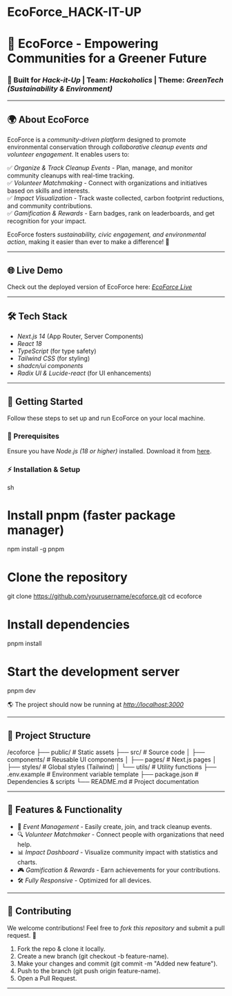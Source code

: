 # EcoForce_HACK-IT-UP
# 🌱 EcoForce - Empowering Communities for a Greener Future

### 🚀 Built for *Hack-it-Up* | Team: *Hackoholics* | Theme: *GreenTech (Sustainability & Environment)*

---

## 🌍 About EcoForce
EcoForce is a *community-driven platform* designed to promote environmental conservation through *collaborative cleanup events and volunteer engagement*. It enables users to:

✅ *Organize & Track Cleanup Events* - Plan, manage, and monitor community cleanups with real-time tracking.  
✅ *Volunteer Matchmaking* - Connect with organizations and initiatives based on skills and interests.  
✅ *Impact Visualization* - Track waste collected, carbon footprint reductions, and community contributions.  
✅ *Gamification & Rewards* - Earn badges, rank on leaderboards, and get recognition for your impact.  

EcoForce fosters *sustainability, civic engagement, and environmental action*, making it easier than ever to make a difference! 🌿

---

## 🌐 Live Demo
Check out the deployed version of EcoForce here: *[EcoForce Live](https://hackoholics-hack-it-up-dev-rohit-makers-projects.vercel.app)*

---

## 🛠 Tech Stack
- *Next.js 14* (App Router, Server Components)
- *React 18*
- *TypeScript* (for type safety)
- *Tailwind CSS* (for styling)
- *shadcn/ui components*
- *Radix UI & Lucide-react* (for UI enhancements)

---

## 🚀 Getting Started
Follow these steps to set up and run EcoForce on your local machine.

### 📌 Prerequisites
Ensure you have *Node.js (18 or higher)* installed. Download it from [here](https://nodejs.org/).

### ⚡ Installation & Setup
sh
# Install pnpm (faster package manager)
npm install -g pnpm

# Clone the repository
git clone https://github.com/yourusername/ecoforce.git
cd ecoforce

# Install dependencies
pnpm install

# Start the development server
pnpm dev

🌎 The project should now be running at *[http://localhost:3000](http://localhost:3000)*

---

## 📂 Project Structure

/ecoforce
 ├── public/         # Static assets
 ├── src/            # Source code
 │   ├── components/ # Reusable UI components
 │   ├── pages/      # Next.js pages
 │   ├── styles/     # Global styles (Tailwind)
 │   └── utils/      # Utility functions
 ├── .env.example    # Environment variable template
 ├── package.json    # Dependencies & scripts
 └── README.md       # Project documentation


---

## 🌟 Features & Functionality
- 📍 *Event Management* - Easily create, join, and track cleanup events.
- 🔍 *Volunteer Matchmaker* - Connect people with organizations that need help.
- 📊 *Impact Dashboard* - Visualize community impact with statistics and charts.
- 🎮 *Gamification & Rewards* - Earn achievements for your contributions.
- 🛠 *Fully Responsive* - Optimized for all devices.

---

## 🌿 Contributing
We welcome contributions! Feel free to *fork this repository* and submit a pull request. 💚

1. Fork the repo & clone it locally.
2. Create a new branch (git checkout -b feature-name).
3. Make your changes and commit (git commit -m "Added new feature").
4. Push to the branch (git push origin feature-name).
5. Open a Pull Request.

---
